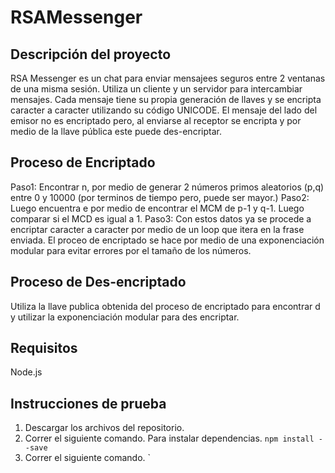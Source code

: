 # RSAMessenger


## Descripción del proyecto
RSA Messenger es un chat para enviar mensajees seguros entre 2 ventanas de una misma sesión. Utiliza un cliente y un servidor para intercambiar mensajes. 
Cada mensaje tiene su propia generación de llaves y se encripta caracter a caracter utilizando su código UNICODE. 
El mensaje del lado del emisor no es encriptado pero, al enviarse al receptor se encripta y por medio de la llave pública este puede des-encriptar.

## Proceso de Encriptado
Paso1:
Encontrar n, por medio de generar 2 números primos aleatorios (p,q) entre 0 y 10000 (por terminos de tiempo pero, puede ser mayor.)
Paso2:
Luego encuentra e por medio de encontrar el MCM de p-1 y q-1. Luego comparar si el MCD es igual a 1. 
Paso3:
Con estos datos ya se procede a encriptar caracter a caracter por medio de un loop que itera en la frase enviada.
El proceo de encriptado se hace por medio de una exponenciación modular para evitar errores por el tamaño de los números. 

## Proceso de Des-encriptado
Utiliza la llave publica obtenida del proceso de encriptado para encontrar d y utilizar la exponenciación modular para des encriptar. 

## Requisitos
Node.js

## Instrucciones de prueba
1. Descargar los archivos del repositorio. 
2. Correr el siguiente comando. Para instalar dependencias.
`npm install --save`
3. Correr el siguiente comando.
`
